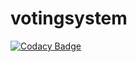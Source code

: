 # votingsystem
[![Codacy Badge](https://api.codacy.com/project/badge/Grade/5376e4d351ef439ab170f82d26e3f644)](https://app.codacy.com/app/verhoturkin/votingsystem?utm_source=github.com&utm_medium=referral&utm_content=verhoturkin/votingsystem&utm_campaign=Badge_Grade_Settings)